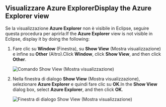## <a name="display-the-azure-explorer-view"></a><span data-ttu-id="6c8da-101">Visualizzare Azure Explorer</span><span class="sxs-lookup"><span data-stu-id="6c8da-101">Display the Azure Explorer view</span></span>

<span data-ttu-id="6c8da-102">Se la visualizzazione **Azure Explorer** non è visibile in Eclipse, seguire questa procedura per aprirla:</span><span class="sxs-lookup"><span data-stu-id="6c8da-102">If the **Azure Explorer** view is not visible in Eclipse, display it by doing the following:</span></span>

1. <span data-ttu-id="6c8da-103">Fare clic su **Window** (Finestra), su **Show View** (Mostra visualizzazione) e infine su **Other** (Altro).</span><span class="sxs-lookup"><span data-stu-id="6c8da-103">Click **Window**, click **Show View**, and then click **Other**.</span></span>

   ![Comando Show View (Mostra visualizzazione)](media/azure-toolkit-for-eclipse-show-azure-explorer/show-az-exp-01.png)

2. <span data-ttu-id="6c8da-105">Nella finestra di dialogo **Show View** (Mostra visualizzazione), selezionare **Azure Explorer** e quindi fare clic su **OK**.</span><span class="sxs-lookup"><span data-stu-id="6c8da-105">In the **Show View** dialog box, select **Azure Explorer**, and then click **OK**.</span></span>

   ![Finestra di dialogo Show View (Mostra visualizzazione)](media/azure-toolkit-for-eclipse-show-azure-explorer/show-az-exp-02.png)

